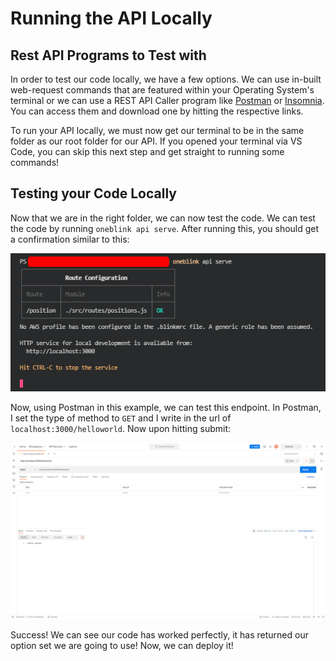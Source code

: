 # Running the API Locally

## Rest API Programs to Test with

In order to test our code locally, we have a few options. We can use in-built web-request commands that are featured within your Operating System's terminal or we can use a REST API Caller program like [Postman](https://www.postman.com/) or [Insomnia](https://insomnia.rest/). You can access them and download one by hitting the respective links.

To run your API locally, we must now get our terminal to be in the same folder as our root folder for our API. If you opened your terminal via VS Code, you can skip this next step and get straight to running some commands!

## Testing your Code Locally

Now that we are in the right folder, we can now test the code. We can test the code by running `oneblink api serve`. After running this, you should get a confirmation similar to this:

![An image of a OneBlink hosted API running locally](../pics/APIHostingLocalAPI.png)

Now, using Postman in this example, we can test this endpoint. In Postman, I set the type of method to `GET` and I write in the url of `localhost:3000/helloworld`. Now upon hitting submit:

![A picture showing the API running locally and returning the data successfully in Postman](../pics/APILocalPostman.png)

Success! We can see our code has worked perfectly, it has returned our option set we are going to use! Now, we can deploy it!
